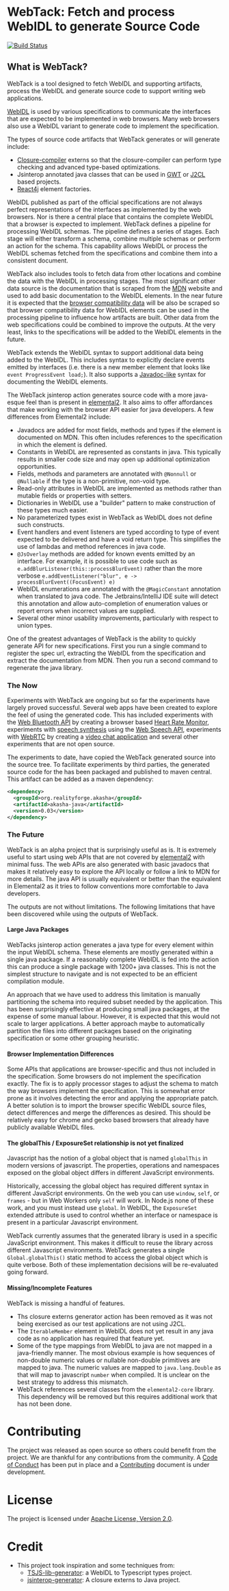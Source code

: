 # WebTack: Fetch and process WebIDL to generate Source Code

[![Build Status](https://api.travis-ci.com/akasha/akasha.svg?branch=master)](http://travis-ci.com/akasha/akasha)

## What is WebTack?

WebTack is a tool designed to fetch WebIDL and supporting artifacts, process the WebIDL and generate source
code to support writing web applications.

[WebIDL](https://heycam.github.io/webidl/) is used by various specifications to communicate the interfaces that
are expected to be implemented in web browsers. Many web browsers also use a WebIDL variant to generate code to
implement the specification.

The types of source code artifacts that WebTack generates or will generate include:

* [Closure-compiler](https://github.com/google/closure-compiler) externs so that the closure-compiler
  can perform type checking and advanced type-based optimizations.
* Jsinterop annotated java classes that can be used in [GWT](https://github.com/gwtproject/gwt) or
  [J2CL](https://github.com/google/j2cl) based projects.
* [React4j](https://github.com/react4j/react4j) element factories.

WebIDL published as part of the official specifications are not always perfect representations of the interfaces as
implemented by the web browsers. Nor is there a central place that contains the complete WebIDL that a browser is
expected to implement. WebTack defines a pipeline for processing WebIDL schemas. The pipeline defines a series of
stages. Each stage will either transform a schema, combine multiple schemas or perform an action for the schema.
This capability allows WebIDL or process the WebIDL schemas fetched from the specifications and combine them into
a consistent document.

WebTack also includes tools to fetch data from other locations and combine the data with the WebIDL in processing
stages. The most significant other data source is the documentation that is scraped from the
[MDN](https://developer.mozilla.org/en-US/) website and used to add basic documentation to the WebIDL elements. In the
near future it is expected that the [browser compatibility data](https://github.com/mdn/browser-compat-data/tree/master/api)
will be also be scraped so that browser compatibility data for WebIDL elements can be used in the processing pipeline
to influence how artifacts are built. Other data from the web specifications could be combined to improve the outputs.
At the very least, links to the specifications will be added to the WebIDL elements in the future.

WebTack extends the WebIDL syntax to support additional data being added to the WebIDL. This includes syntax to
explicitly declare events emitted by interfaces (i.e. there is a new member element that looks like
`event ProgressEvent load;`). It also supports a [Javadoc-like](https://en.wikipedia.org/wiki/Javadoc) syntax for
documenting the WebIDL elements.

The WebTack jsinterop action generates source code with a more java-esque feel than is present in
[elemental2](https://github.com/google/elemental2). It also aims to offer affordances that make working with
the browser API easier for java developers. A few differences from Elemental2 include:

* Javadocs are added for most fields, methods and types if the element is documented on MDN. This often includes
  references to the specification in which the element is defined.
* Constants in WebIDL are represented as constants in java. This typically results in smaller code size and may open
  up additional optimization opportunities.
* Fields, methods and parameters are annotated with `@Nonnull` or `@Nullable` if the type is a non-primitive, non-void type.
* Read-only attributes in WebIDL are implemented as methods rather than mutable fields or properties with setters.
* Dictionaries in WebIDL use a "builder" pattern to make construction of these types much easier.
* No parameterized types exist in WebTack as WebIDL does not define such constructs.
* Event handlers and event listeners are typed according to type of event expected to be delivered and have a void
  return type. This simplifies the use of lambdas and method references in java code.
* `@JsOverlay` methods are added for known events emitted by an interface. For example, it is possible to use code such
  as `e.addBlurListener(this::processBlurEvent)` rather than the more verbose `e.addEventListener("blur", e -> processBlurEvent((FocusEvent) e)`
* WebIDL enumerations are annotated with the `@MagicConstant` annotation when translated to java code. The
  Jetbrains/IntelliJ IDE suite will detect this annotation and allow auto-completion of enumeration values or
  report errors when incorrect values are supplied.
* Several other minor usability improvements, particularly with respect to union types.

One of the greatest advantages of WebTack is the ability to quickly generate API for new specifications. First you
run a single command to register the spec url, extracting the WebIDL from the specification and extract the
documentation from MDN. Then you run a second command to regenerate the java library.

### The Now

Experiments with WebTack are ongoing but so far the experiments have largely proved successful. Several web apps
have been created to explore the feel of using the generated code. This has included experiments with the
[Web Bluetooth API](https://webbluetoothcg.github.io/web-bluetooth/) by creating a browser based
[Heart Rate Monitor](https://github.com/react4j/react4j-heart-rate-monitor), experiments with [speech synthesis](https://github.com/react4j/react4j-webspeechdemo) using the [Web Speech API](https://wicg.github.io/speech-api/), experiments
with [WebRTC](https://w3c.github.io/webrtc-pc/) by creating a [video chat application](https://github.com/react4j/react4j-vchat)
and several other experiments that are not open source.

The experiments to date, have copied the WebTack generated source into the source tree. To facilitate experiments
by third parties, the generated source code for the has been packaged and published to maven central. This artifact
can be added as a maven dependency:

```xml
<dependency>
  <groupId>org.realityforge.akasha</groupId>
  <artifactId>akasha-java</artifactId>
  <version>0.03</version>
</dependency>
```

### The Future

WebTack is an alpha project that is surprisingly useful as is. It is extremely useful to start using web APIs
that are not covered by [elemental2](https://github.com/google/elemental2) with minimal fuss. The web APIs are also
generated with basic javadocs that makes it relatively easy to explore the API locally or follow a link to MDN for
more details. The java API is usually equivalent or better than the equivalent in Elemental2 as it tries to follow
conventions more comfortable to Java developers.

The outputs are not without limitations. The following limitations that have been discovered while using the
outputs of WebTack.

#### Large Java Packages

WebTacks jsinterop action generates a java type for every element within the input WebIDL schema. These elements
are mostly generated within a single java package. If a reasonably complete WebIDL is fed into the action this can
produce a single package with 1200+ java classes. This is not the simplest structure to navigate and is not expected
to be an efficient compilation module.

An approach that we have used to address this limitation is manually partitioning the schema into required subset
needed by the application. This has been surprisingly effective at producing small java packages, at the expense of
some manual labour. However, it is expected that this would not scale to larger applications. A better approach maybe
to automatically partition the files into different packages based on the originating specification or some other
grouping heuristic.

#### Browser Implementation Differences

Some APIs that applications are browser-specific and thus not included in the specification. Some browsers do not
implement the specification exactly. The fix is to apply processor stages to adjust the schema to match the way
browsers implement the specification. This is somewhat error prone as it involves detecting the error and applying
the appropriate patch. A better solution is to import the browser specific WebIDL source files, detect differences
and merge the differences as desired. This should be relatively easy for chrome and gecko based browsers that already
have publicly available WebIDL files.

#### The globalThis / ExposureSet relationship is not yet finalized

Javascript has the notion of a global object that is named `globalThis` in modern versions of javascript.
The properties, operations and namespaces exposed on the global object differs in different JavaScript
environments.

Historically, accessing the global object has required different syntax in different JavaScript environments. On
the web you can use `window`, `self`, or `frames` - but in Web Workers only `self` will work. In Node.js none of
these work, and you must instead use `global`. In WebIDL, the `ExposureSet` extended attribute is used to control
whether an interface or namespace is present in a particular Javascript environment.

WebTack currently assumes that the generated library is used in a specific JavaScript environment. This makes it
difficult to reuse the library across different Javascript environments. WebTack generates a single
`Global.globalThis()` static method to access the global object which is quite verbose. Both of these implementation
decisions will be re-evaluated going forward.

#### Missing/Incomplete Features

WebTack is missing a handful of features.

* Ths closure externs generator action has been removed as it was not being exercised as our test applications are
  not using J2CL.
* The `IterableMember` element in WebIDL does not yet result in any java code as no application has required that
  feature yet.
* Some of the type mappings from WebIDL to java are not mapped in a java-friendly manner. The most obvious example
  is how sequences of non-double numeric values or nullable non-double primitives are mapped to java. The numeric
  values are mapped to `java.lang.Double` as that will map to javascript `number` when compiled. It is unclear on
  the best strategy to address this mismatch.
* WebTack references several classes from  the `elemental2-core` library. This dependency will be removed but this
  requires additional work that has not been done.

# Contributing

The project was released as open source so others could benefit from the project. We are thankful for any
contributions from the community. A [Code of Conduct](CODE_OF_CONDUCT.md) has been put in place and
a [Contributing](CONTRIBUTING.md) document is under development.

# License

The project is licensed under [Apache License, Version 2.0](LICENSE).

# Credit

* This project took inspiration and some techniques from:
    * [TSJS-lib-generator](https://github.com/microsoft/TSJS-lib-generator): a WebIDL to Typescript types project.
    * [jsinterop-generator](https://github.com/google/jsinterop-generator): A closure externs to Java project.
